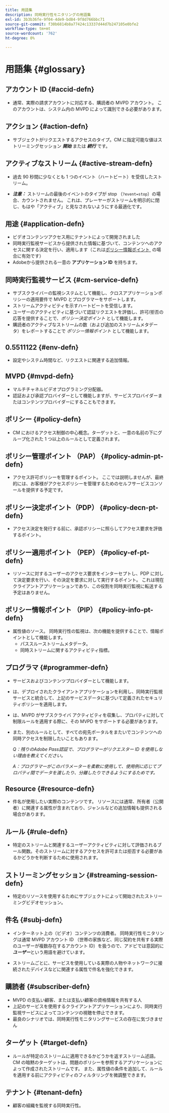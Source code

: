 ```yaml
---
title: 用語集
description: 同時実行性モニタリングの用語集
exl-id: 3b3b36fe-9f04-4de9-bd84-9f8d766bbc71
source-git-commit: f30b6814b8a77424c13337d44d7b247105e0bfe2
workflow-type: tm+mt
source-wordcount: '762'
ht-degree: 0%

---
```


# 用語集 {#glossary}

## アカウント ID {#accid-defn}

* 通常、実際の請求アカウントに対応する、購読者の MVPD アカウント。 このアカウントは、システム内の MVPD によって識別できる必要があります。

## アクション {#action-defn}

* サブジェクトがリクエストするアクセスのタイプ。CM に指定可能な値はストリーミングセッション ***開始*** または ***続行*** です。

## アクティブなストリーム {#active-stream-defn}

* 過去 90 秒間に少なくとも 1 つのイベント（ハートビート）を受信したストリーム。

* ***注意：*** ストリームの最後のイベントのタイプが stop （`?event=stop`）の場合、カウントされません。 これは、プレーヤーがストリームを明示的に閉じ、もはや「アクティブ」と見なされないようにする最適化です。

## 用途 {#application-defn}

* ビデオコンテンツアクセス用にテナントによって開発されました
* 同時実行監視サービスから提供された情報に基づいて、コンテンツへのアクセスに関する決定を行い、適用します（これは [&#x200B; ポリシー情報ポイント &#x200B;](/help/concurrency-monitoring/policy-info-pt-versionone.md) の場合に有効です）
* Adobeから提供される一意の **アプリケーション ID** を持ちます。

## 同時実行監視サービス {#cm-service-defn}

* サブスクライバーの監視システムとして機能し、クロスアプリケーションポリシーの適用要件で MVPD とプログラマーをサポートします。
* ストリームアクティビティを示すハートビートを受信します。
* ユーザーのアクティビティに基づいて認証リクエストを評価し、許可/拒否の応答を提供することで、_ポリシー決定ポイント_ として機能します。
* 購読者のアクティブなストリームの数（および追加のストリームメタデータ）をレポートすることで _ポリシー情報ポイント_ として機能します。

## 0.5511122 {#env-defn}

* 設定やシステム時間など、リクエストに関連する追加情報。

## MVPD {#mvpd-defn}

* マルチチャネルビデオプログラミング分配器。
* 認証および承認プロバイダーとして機能しますが、サービスプロバイダーまたはコンテンツプロバイダーにすることもできます。

## ポリシー {#policy-defn}

* CM におけるアクセス制御の中心概念。ターゲットと、一意の名前の下にグループ化された 1 つ以上のルールとして定義されます。

## ポリシー管理ポイント （PAP） {#policy-admin-pt-defn}

* アクセス許可ポリシーを管理するポイント。 ここでは説明しませんが、最終的には、お客様がアクセスポリシーを管理するためのセルフサービスコンソールを提供する予定です。

## ポリシー決定ポイント（PDP） {#policy-decn-pt-defn}

* アクセス決定を発行する前に、承認ポリシーに照らしてアクセス要求を評価するポイント。

## ポリシー適用ポイント （PEP） {#policy-ef-pt-defn}

* リソースに対するユーザーのアクセス要求をインターセプトし、PDP に対して決定要求を行い、その決定を要求に対して実行するポイント。 これは現在クライアントアプリケーションであり、この役割を同時実行監視に転送する予定はありません。

## ポリシー情報ポイント （PIP） {#policy-info-pt-defn}

* 属性値のソース。 同時実行性の監視は、次の機能を提供することで、情報ポイントとして機能します。
   * パススルーストリームメタデータ。
   * 同時ストリームに関するアクティビティ指標。

## プログラマ {#programmer-defn}

* サービスおよびコンテンツプロバイダーとして機能します。
* は、デプロイされたクライアントアプリケーションを利用し、同時実行監視サービスと統合して、上記のサービスデータに基づいて定義されたセキュリティポリシーを適用します。
* は、MVPD がサブスクライバ アクティビティを収集し、プロパティに対して制限ルールを適用する際に、その MVPD をサポートする必要があります。
* また、別のルールとして、すべての宛先ポータルをまたいでコンテンツへの同時アクセスを制限したいこともあります。

  *Q：残りのAdobe Pass認証で、プログラマーがリクエスター ID を使用しない理由を教えてください。*

  *A：プログラマーがこのパラメーターを柔軟に使用して、使用例に応じてプロパティ間でデータを渡したり、分離したりできるようにするためです。*

## Resource {#resource-defn}

* 件名が使用したい実際のコンテンツです。 リソースには通常、所有者（公開者）に関連する属性が含まれており、ジャンルなどの追加情報も提供される場合があります。

## ルール {#rule-defn}

* 特定のストリームと関連するユーザーアクティビティに対して評価されるブール関数。そのストリームに対するアクセスを許可または拒否する必要があるかどうかを判断するために使用されます。

## ストリーミングセッション {#streaming-session-defn}

* 特定のリソースを使用するためにサブジェクトによって開始されたストリーミングビデオセッション。

## 件名 {#subj-defn}

* インターネット上の（ビデオ）コンテンツの消費者。 同時実行性モニタリングは通常 MVPD アカウント ID （世帯の家族など、同じ契約を共有する実際のユーザーが複数存在するアカウント ID）を扱うので、アドビでは意図的に _&#x200B;**ユーザー**&#x200B;_ という用語を避けています。

* ストリームごとに、サービスを使用している実際の人物やネットワークに接続されたデバイスなどに関連する属性で件名を強化できます。

## 購読者 {#subscriber-defn}

* MVPD の支払い顧客、または支払い顧客の資格情報を共有する人
* 上記のサービスを使用するクライアントアプリケーションにより、同時実行監視サービスによってコンテンツの視聴を停止できます。
* 最良のシナリオでは、同時実行性モニタリングサービスの存在に気づきません

## ターゲット {#target-defn}

* ルールが特定のストリームに適用できるかどうかを返すストリーム述語。 CM の暗黙のターゲットは、問題のポリシーを参照するアプリケーションによって作成されたストリームです。 また、属性値の条件を追加して、ルールを適用する前にアクティビティのフィルタリングを微調整できます。

## テナント {#tenant-defn}

* 顧客の組織を監視する同時実行性。
